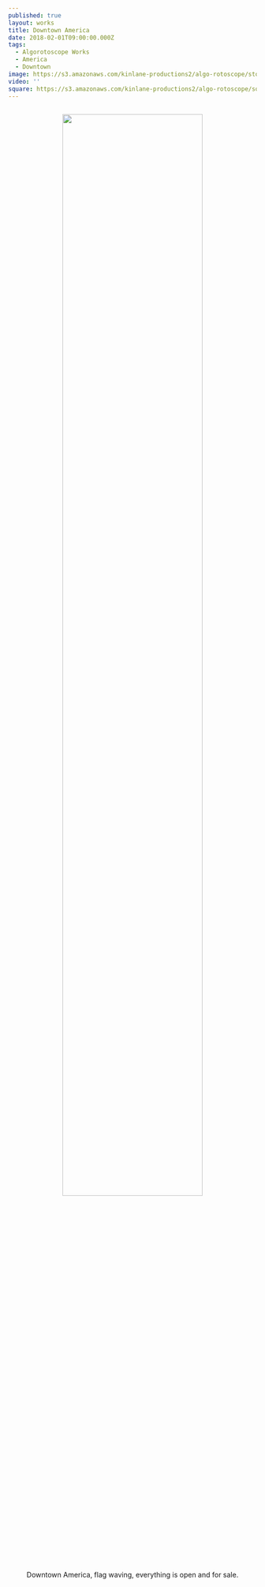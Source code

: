 ```yaml
---
published: true
layout: works
title: Downtown America
date: 2018-02-01T09:00:00.000Z
tags:
  - Algorotoscope Works
  - America
  - Downtown
image: https://s3.amazonaws.com/kinlane-productions2/algo-rotoscope/stories/fredericksburg-downtown-flag.jpg
video: ''
square: https://s3.amazonaws.com/kinlane-productions2/algo-rotoscope/square/fredericksburg-downtown-flag-square.jpg
---
```

<p align="center"><img src="{{ page.image }}" width="75%" style="padding: 15px;" /></p>
<center>Downtown America, flag waving, everything is open and for sale.</center>
